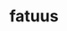 ---
title: fatuus
meaning: stupid
ch: thirteen
pos: totadjective
femstem: fatu
femend: a
neutstem: fatu
neutend: um
derivative: fatuous
---